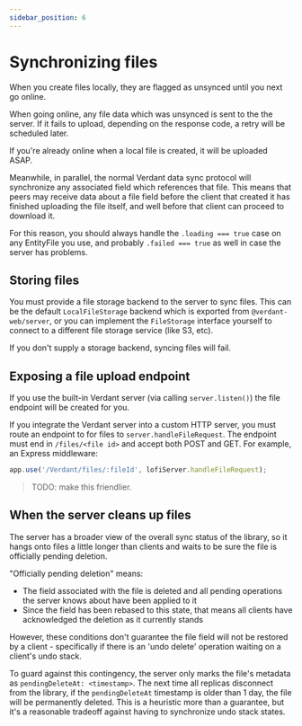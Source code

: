 ```yaml
---
sidebar_position: 6
---
```


# Synchronizing files

When you create files locally, they are flagged as unsynced until you next go online.

When going online, any file data which was unsynced is sent to the the server. If it fails to upload, depending on the response code, a retry will be scheduled later.

If you're already online when a local file is created, it will be uploaded ASAP.

Meanwhile, in parallel, the normal Verdant data sync protocol will synchronize any associated field which references that file. This means that peers may receive data about a file field before the client that created it has finished uploading the file itself, and well before that client can proceed to download it.

For this reason, you should always handle the `.loading === true` case on any EntityFile you use, and probably `.failed === true` as well in case the server has problems.

## Storing files

You must provide a file storage backend to the server to sync files. This can be the default `LocalFileStorage` backend which is exported from `@verdant-web/server`, or you can implement the `FileStorage` interface yourself to connect to a different file storage service (like S3, etc).

If you don't supply a storage backend, syncing files will fail.

## Exposing a file upload endpoint

If you use the built-in Verdant server (via calling `server.listen()`) the file endpoint will be created for you.

If you integrate the Verdant server into a custom HTTP server, you must route an endpoint to for files to `server.handleFileRequest`. The endpoint must end in `/files/<file id>` and accept both POST and GET. For example, an Express middleware:

```ts
app.use('/Verdant/files/:fileId', lofiServer.handleFileRequest);
```

> TODO: make this friendlier.

## When the server cleans up files

The server has a broader view of the overall sync status of the library, so it hangs onto files a little longer than clients and waits to be sure the file is officially pending deletion.

"Officially pending deletion" means:

- The field associated with the file is deleted and all pending operations the server knows about have been applied to it
- Since the field has been rebased to this state, that means all clients have acknowledged the deletion as it currently stands

However, these conditions don't guarantee the file field will not be restored by a client - specifically if there is an 'undo delete' operation waiting on a client's undo stack.

To guard against this contingency, the server only marks the file's metadata as `pendingDeleteAt: <timestamp>`. The next time all replicas disconnect from the library, if the `pendingDeleteAt` timestamp is older than 1 day, the file will be permanently deleted. This is a heuristic more than a guarantee, but it's a reasonable tradeoff against having to synchronize undo stack states.
